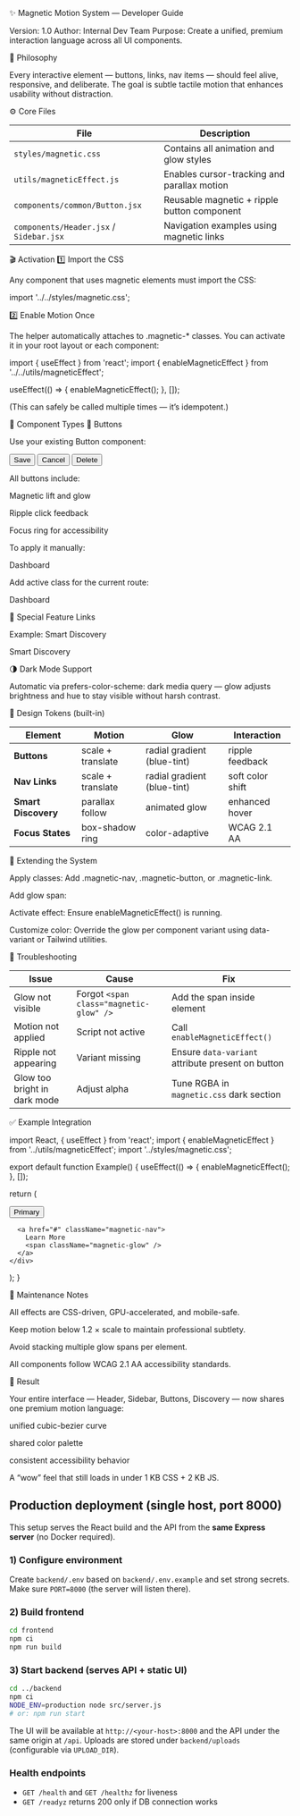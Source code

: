 ✨ Magnetic Motion System — Developer Guide

Version: 1.0
Author: Internal Dev Team
Purpose: Create a unified, premium interaction language across all UI components.

🧠 Philosophy

Every interactive element — buttons, links, nav items — should feel alive, responsive, and deliberate.
The goal is subtle tactile motion that enhances usability without distraction.

⚙️ Core Files

| File                                    | Description                                 |
| --------------------------------------- | ------------------------------------------- |
| `styles/magnetic.css`                   | Contains all animation and glow styles      |
| `utils/magneticEffect.js`               | Enables cursor-tracking and parallax motion |
| `components/common/Button.jsx`          | Reusable magnetic + ripple button component |
| `components/Header.jsx` / `Sidebar.jsx` | Navigation examples using magnetic links    |

🎬 Activation
1️⃣ Import the CSS

Any component that uses magnetic elements must import the CSS:

import '../../styles/magnetic.css';

2️⃣ Enable Motion Once

The helper automatically attaches to .magnetic-* classes.
You can activate it in your root layout or each component:

import { useEffect } from 'react';
import { enableMagneticEffect } from '../../utils/magneticEffect';

useEffect(() => {
  enableMagneticEffect();
}, []);

(This can safely be called multiple times — it’s idempotent.)

🧩 Component Types
🔹 Buttons

Use your existing Button component:

<Button variant="primary">Save</Button>
<Button variant="secondary">Cancel</Button>
<Button variant="danger">Delete</Button>

All buttons include:

Magnetic lift and glow

Ripple click feedback

Focus ring for accessibility

To apply it manually:

<Link to="/dashboard" className="magnetic-nav">
  Dashboard
  <span className="magnetic-glow" />
</Link>

Add active class for the current route:

<Link to="/dashboard" className="magnetic-nav active">
  Dashboard
  <span className="magnetic-glow" />
</Link>

🔹 Special Feature Links

Example: Smart Discovery

<Link
  to="/discovery"
  className="magnetic-link flex items-center gap-1 text-blue-700 bg-blue-50 px-2 py-1 rounded-md border border-blue-100 relative overflow-hidden"
>
  <Brain className="w-4 h-4" />
  <span>Smart Discovery</span>
  <span className="magnetic-glow" />
</Link>

🌗 Dark Mode Support

Automatic via prefers-color-scheme: dark media query —
glow adjusts brightness and hue to stay visible without harsh contrast.

🎨 Design Tokens (built-in)

| Element             | Motion            | Glow                        | Interaction      |
| ------------------- | ----------------- | --------------------------- | ---------------- |
| **Buttons**         | scale + translate | radial gradient (blue-tint) | ripple feedback  |
| **Nav Links**       | scale + translate | radial gradient (blue-tint) | soft color shift |
| **Smart Discovery** | parallax follow   | animated glow               | enhanced hover   |
| **Focus States**    | box-shadow ring   | color-adaptive              | WCAG 2.1 AA      |

🚀 Extending the System

Apply classes:
Add .magnetic-nav, .magnetic-button, or .magnetic-link.

Add glow span:

<span class="magnetic-glow"></span>

Activate effect:
Ensure enableMagneticEffect() is running.

Customize color:
Override the glow per component variant using data-variant or Tailwind utilities.

🧰 Troubleshooting

| Issue                        | Cause                                   | Fix                                               |
| ---------------------------- | --------------------------------------- | ------------------------------------------------- |
| Glow not visible             | Forgot `<span class="magnetic-glow" />` | Add the span inside element                       |
| Motion not applied           | Script not active                       | Call `enableMagneticEffect()`                     |
| Ripple not appearing         | Variant missing                         | Ensure `data-variant` attribute present on button |
| Glow too bright in dark mode | Adjust alpha                            | Tune RGBA in `magnetic.css` dark section          |

✅ Example Integration

import React, { useEffect } from 'react';
import { enableMagneticEffect } from '../utils/magneticEffect';
import '../styles/magnetic.css';

export default function Example() {
  useEffect(() => {
    enableMagneticEffect();
  }, []);

  return (
    <div className="space-x-4">
      <button className="magnetic-button bg-blue-600 text-white px-4 py-2 rounded-md relative">
        Primary
        <span className="magnetic-glow" />
      </button>

      <a href="#" className="magnetic-nav">
        Learn More
        <span className="magnetic-glow" />
      </a>
    </div>
  );
}

🧭 Maintenance Notes

All effects are CSS-driven, GPU-accelerated, and mobile-safe.

Keep motion below 1.2 × scale to maintain professional subtlety.

Avoid stacking multiple glow spans per element.

All components follow WCAG 2.1 AA accessibility standards.

💎 Result

Your entire interface — Header, Sidebar, Buttons, Discovery — now shares one premium motion language:

unified cubic-bezier curve

shared color palette

consistent accessibility behavior

A “wow” feel that still loads in under 1 KB CSS + 2 KB JS.





## Production deployment (single host, port 8000)

This setup serves the React build and the API from the **same Express server** (no Docker required).

### 1) Configure environment
Create `backend/.env` based on `backend/.env.example` and set strong secrets.
Make sure `PORT=8000` (the server will listen there).

### 2) Build frontend
```bash
cd frontend
npm ci
npm run build
```

### 3) Start backend (serves API + static UI)
```bash
cd ../backend
npm ci
NODE_ENV=production node src/server.js
# or: npm run start
```

The UI will be available at `http://<your-host>:8000` and the API under the same origin at `/api`.
Uploads are stored under `backend/uploads` (configurable via `UPLOAD_DIR`).

### Health endpoints
- `GET /health` and `GET /healthz` for liveness
- `GET /readyz` returns 200 only if DB connection works
